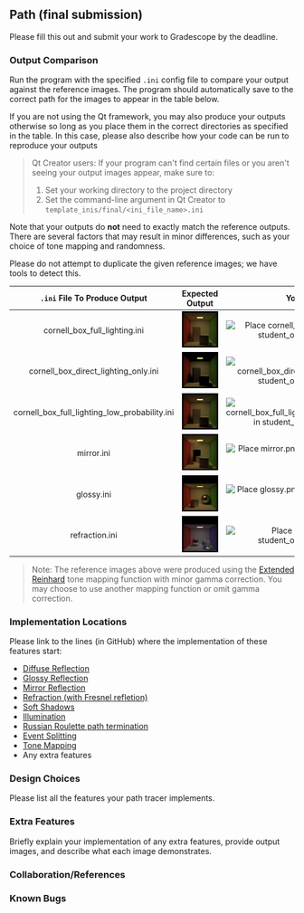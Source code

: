 ## Path (final submission)

Please fill this out and submit your work to Gradescope by the deadline.

### Output Comparison

Run the program with the specified `.ini` config file to compare your output against the reference images. The program should automatically save to the correct path for the images to appear in the table below.

If you are not using the Qt framework, you may also produce your outputs otherwise so long as you place them in the correct directories as specified in the table. In this case, please also describe how your code can be run to reproduce your outputs

> Qt Creator users: If your program can't find certain files or you aren't seeing your output images appear, make sure to:<br/>
>
> 1. Set your working directory to the project directory
> 2. Set the command-line argument in Qt Creator to `template_inis/final/<ini_file_name>.ini`

Note that your outputs do **not** need to exactly match the reference outputs. There are several factors that may result in minor differences, such as your choice of tone mapping and randomness.

Please do not attempt to duplicate the given reference images; we have tools to detect this.

|         `.ini` File To Produce Output         |                                   Expected Output                                    |                                                                         Your Output                                                                         |
| :-------------------------------------------: | :----------------------------------------------------------------------------------: | :---------------------------------------------------------------------------------------------------------------------------------------------------------: |
|         cornell_box_full_lighting.ini         |         ![](example-scenes/ground_truth/final/cornell_box_full_lighting.png)         |                 ![Place cornell_box_full_lighting.png in student_outputs/final folder](student_outputs/final/cornell_box_full_lighting.png)                 |
|     cornell_box_direct_lighting_only.ini      |     ![](example-scenes/ground_truth/final/cornell_box_direct_lighting_only.png)      |          ![Place cornell_box_direct_lighting_only.png in student_outputs/final folder](student_outputs/final/cornell_box_direct_lighting_only.png)          |
| cornell_box_full_lighting_low_probability.ini | ![](example-scenes/ground_truth/final/cornell_box_full_lighting_low_probability.png) | ![Place cornell_box_full_lighting_low_probability.png in student_outputs/final folder](student_outputs/final/cornell_box_full_lighting_low_probability.png) |
|                  mirror.ini                   |                  ![](example-scenes/ground_truth/final/mirror.png)                   |                                    ![Place mirror.png in student_outputs/final folder](student_outputs/final/mirror.png)                                    |
|                  glossy.ini                   |                  ![](example-scenes/ground_truth/final/glossy.png)                   |                                    ![Place glossy.png in student_outputs/final folder](student_outputs/final/glossy.png)                                    |
|                refraction.ini                 |                ![](example-scenes/ground_truth/final/refraction.png)                 |                                ![Place refraction.png in student_outputs/final folder](student_outputs/final/refraction.png)                                |

> Note: The reference images above were produced using the [Extended Reinhard](https://64.github.io/tonemapping/#extended-reinhard) tone mapping function with minor gamma correction. You may choose to use another mapping function or omit gamma correction.

### Implementation Locations

Please link to the lines (in GitHub) where the implementation of these features start:

- [Diffuse Reflection]()
- [Glossy Reflection]()
- [Mirror Reflection]()
- [Refraction (with Fresnel refletion)]()
- [Soft Shadows]()
- [Illumination]()
- [Russian Roulette path termination]()
- [Event Splitting]()
- [Tone Mapping]()
- Any extra features

### Design Choices

Please list all the features your path tracer implements.

### Extra Features

Briefly explain your implementation of any extra features, provide output images, and describe what each image demonstrates.

### Collaboration/References

### Known Bugs
